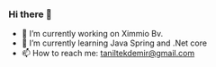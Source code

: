 ### Hi there 👋
- 🔭 I’m currently working on  Ximmio Bv.
- 🌱 I’m currently learning Java Spring and .Net core
- 📫 How to reach me: taniltekdemir@gmail.com
<!--
**taniltekdemir/taniltekdemir** is a ✨ _special_ ✨ repository because its `README.md` (this file) appears on your GitHub profile.

Here are some ideas to get you started:

- 🔭 I’m currently working on ...
- 🌱 I’m currently learning ...
- 👯 I’m looking to collaborate on ...
- 🤔 I’m looking for help with ...
- 💬 Ask me about ...
- 📫 How to reach me: ...
- 😄 Pronouns: ...
- ⚡ Fun fact: ...
-->
